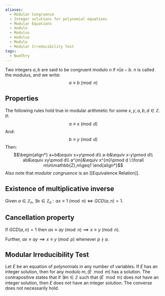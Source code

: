 ```yaml
---
aliases:
  - Modular Congruence
  - Integer solutions for polynomial equations
  - Modular Equations
  - modulo
  - Modulus
  - modulus
  - Modulo
  - Modular Irreducibility Test
tags:
  - NumThry
---
```

Two integers $a,b$ are said to be congruent modulo $n$ if $n|a-b$. $n$ is called the modulus, and we write:
$$a\equiv b \pmod n$$
## Properties
The following rules hold true in modular arithmetic for some $x,y,a,b,d\in\mathbb{Z}$.
If:
$$a\equiv x\pmod d$$
And:
$$b\equiv y \pmod d$$
Then:
$$\begin{align*} 
a+b&\equiv x+y\pmod d\\
a-b&\equiv x-y\pmod d\\
ab&\equiv xy\pmod d\\
a^{m}&\equiv x^{m}\pmod d  \:\forall m\in\mathbb{Z},m\geq1
\end{align*}$$
Also note that *modular congruence* is an [[Equivalence Relation]].
## Existence of multiplicative inverse
Given $a\in\mathbb{Z}_n$, $\exists x\in \mathbb{Z}_n: ax\equiv 1 \pmod n\iff GCD(a,n)=1$. 
## Cancellation property
If $GCD(a,n)=1$ then $ax\equiv ay \pmod n\implies x\equiv y \pmod n$.

Further, $ax\equiv ay \implies x\equiv y \pmod p$ whenever $p\nmid a$.
## Modular Irreducibility Test
Let $E$ be an equation of polynomials in any number of variables. If $E$ has an integer solution, then for any modulo $m, (E\mod m)$ has a solution.
The contrapositive states that if $\exists m\in\mathbb{Z}$ such that $(E\mod m)$ does not have an integer solution, then $E$ does not have an integer solution.
The converse does not necessarily hold.